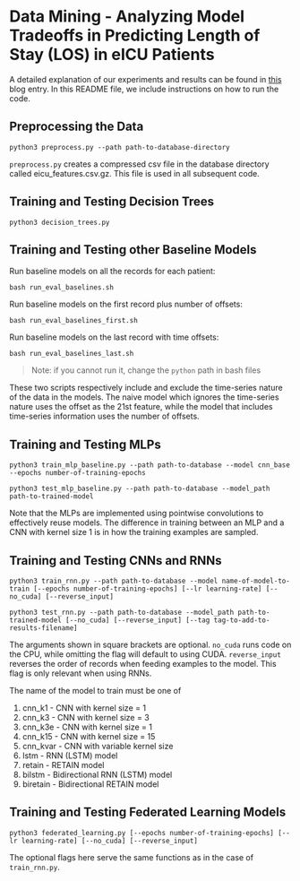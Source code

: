 # Data Mining - Analyzing Model Tradeoffs in Predicting Length of Stay (LOS) in eICU Patients

A detailed explanation of our experiments and results can be found in [this](abhinaukumar.github.io/post/eicu-tradeoffs) blog entry. In this README file, we include instructions on how to run the code.

## Preprocessing the Data
```
python3 preprocess.py --path path-to-database-directory
```

`preprocess.py` creates a compressed csv file in the database directory called eicu_features.csv.gz. This file is used in all subsequent code.

## Training and Testing Decision Trees
```
python3 decision_trees.py
```

## Training and Testing other Baseline Models
Run baseline models on all the records for each patient:

```
bash run_eval_baselines.sh
```

Run baseline models on the first record plus number of offsets:

```
bash run_eval_baselines_first.sh
```

Run baseline models on the last record with time offsets:

```
bash run_eval_baselines_last.sh
```

> Note: if you cannot run it, change the `python` path in bash files

These two scripts respectively include and exclude the time-series nature of the data in the models. The naive model which ignores the time-series nature uses the offset as the 21st feature, while the model that includes time-series information uses the number of offsets.

## Training and Testing MLPs
```
python3 train_mlp_baseline.py --path path-to-database --model cnn_base --epochs number-of-training-epochs
```

```
python3 test_mlp_baseline.py --path path-to-database --model_path path-to-trained-model
```

Note that the MLPs are implemented using pointwise convolutions to effectively reuse models. The difference in training between an MLP and a CNN with kernel size 1 is in how the training examples are sampled.

## Training and Testing CNNs and RNNs
```
python3 train_rnn.py --path path-to-database --model name-of-model-to-train [--epochs number-of-training-epochs] [--lr learning-rate] [--no_cuda] [--reverse_input]
```

```
python3 test_rnn.py --path path-to-database --model_path path-to-trained-model [--no_cuda] [--reverse_input] [--tag tag-to-add-to-results-filename]
```

The arguments shown in square brackets are optional. `no_cuda` runs code on the CPU, while omitting the flag will default to using CUDA. `reverse_input` reverses the order of records when feeding examples to the model. This flag is only relevant when using RNNs.

The name of the model to train must be one of
1. cnn_k1 - CNN with kernel size = 1
2. cnn_k3 - CNN with kernel size = 3
3. cnn_k3e - CNN with kernel size = 1
4. cnn_k15 - CNN with kernel size = 15
5. cnn_kvar - CNN with variable kernel size
6. lstm - RNN (LSTM) model
7. retain - RETAIN model
8. bilstm - Bidirectional RNN (LSTM) model
9. biretain - Bidirectional RETAIN model

## Training and Testing Federated Learning Models
```
python3 federated_learning.py [--epochs number-of-training-epochs] [--lr learning-rate] [--no_cuda] [--reverse_input]
```
The optional flags here serve the same functions as in the case of `train_rnn.py`.
